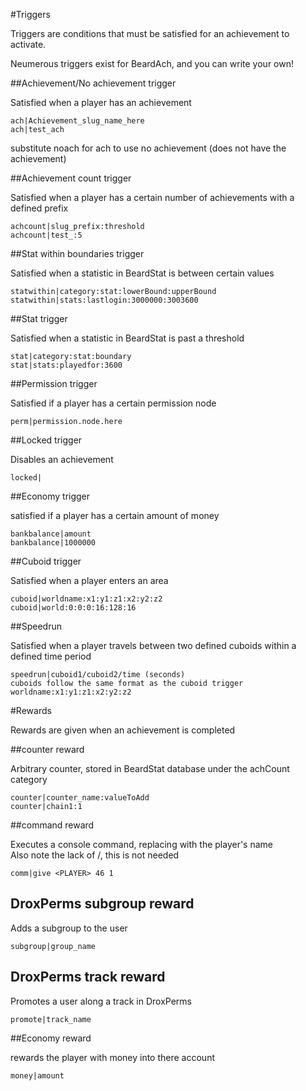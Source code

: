 #Triggers

Triggers are conditions that must be satisfied for an achievement to activate.

Neumerous triggers exist for BeardAch, and you can write your own!


##Achievement/No achievement trigger

Satisfied when a player has an achievement

    ach|Achievement_slug_name_here
    ach|test_ach

substitute noach for ach to use no achievement (does not have the achievement)
  
##Achievement count trigger

Satisfied when a player has a certain number of achievements with a defined prefix

    achcount|slug_prefix:threshold
    achcount|test_:5
    
##Stat within boundaries trigger

Satisfied when a statistic in BeardStat is between certain values

    statwithin|category:stat:lowerBound:upperBound
    statwithin|stats:lastlogin:3000000:3003600
    
##Stat trigger

Satisfied when a statistic in BeardStat is past a threshold

    stat|category:stat:boundary
    stat|stats:playedfor:3600
    
##Permission trigger

Satisfied if a player has a certain permission node

    perm|permission.node.here
    
##Locked trigger

Disables an achievement

    locked|
    
    
##Economy trigger

satisfied if a player has a certain amount of money
    
    bankbalance|amount
    bankbalance|1000000
    
##Cuboid trigger

Satisfied when a player enters an area

    cuboid|worldname:x1:y1:z1:x2:y2:z2
    cuboid|world:0:0:0:16:128:16

##Speedrun

Satisfied when a player travels between two defined cuboids within a defined time period

    speedrun|cuboid1/cuboid2/time (seconds)
    cuboids follow the same format as the cuboid trigger
    worldname:x1:y1:z1:x2:y2:z2
    
    


#Rewards

Rewards are given when an achievement is completed


##counter reward

Arbitrary counter, stored in BeardStat database under the achCount category

    counter|counter_name:valueToAdd
    counter|chain1:1
    
##command reward

Executes a console command, replacing <PLAYER> with the player's name  
Also note the lack of /, this is not needed

    comm|give <PLAYER> 46 1

## DroxPerms subgroup reward

Adds a subgroup to the user

    subgroup|group_name
    
## DroxPerms track reward

Promotes a user along a track in DroxPerms

    promote|track_name

##Economy reward

rewards the player with money into there account

    money|amount
